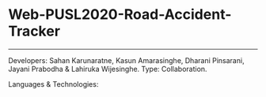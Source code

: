 # Web-PUSL2020-Road-Accident-Tracker
------------------------------------

Developers: Sahan Karunaratne, Kasun Amarasinghe, Dharani Pinsarani, Jayani Prabodha & Lahiruka Wijesinghe.
Type: Collaboration.

Languages & Technologies:
